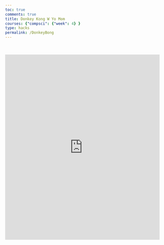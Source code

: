 ```yaml
---
toc: true
comments: true
title: Donkey Kong W Yo Mom
courses: {"compsci": {"week": 4} }
type: hacks
permalink: /DonkeyBong
---
```



<html>
  <head>
    <link rel="stylesheet" href="https://maxcdn.bootstrapcdn.com/bootstrap/3.3.7/css/bootstrap.min.css" integrity="sha384-BVYiiSIFeK1dGmJRAkycuHAHRg32OmUcww7on3RYdg4Va+PmSTsz/K68vbdEjh4u" crossorigin="anonymous">
    <link rel="stylesheet" href="https://maxcdn.bootstrapcdn.com/bootstrap/3.3.7/css/bootstrap-theme.min.css" integrity="sha384-rHyoN1iRsVXV4nD0JutlnGaslCJuC7uwjduW9SVrLvRYooPp2bWYgmgJQIXwl/Sp" crossorigin="anonymous">
    <script src="https://maxcdn.bootstrapcdn.com/bootstrap/3.3.7/js/bootstrap.min.js" integrity="sha384-Tc5IQib027qvyjSMfHjOMaLkfuWVxZxUPnCJA7l2mCWNIpG9mGCD8wGNIcPD7Txa" crossorigin="anonymous"></script>
    <title>Donkey Kong</title>
    <link rel="stylesheet" href="styles.css">
  </head>
  <body>
    <div id="main">
      <br>
      <br>
      <iframe src="https://www.silvergames.com/en/donkey-kong/iframe" width="500" height="600" style="margin:0;padding:0;border:0"></iframe>
    </div>
  </body>
</html>